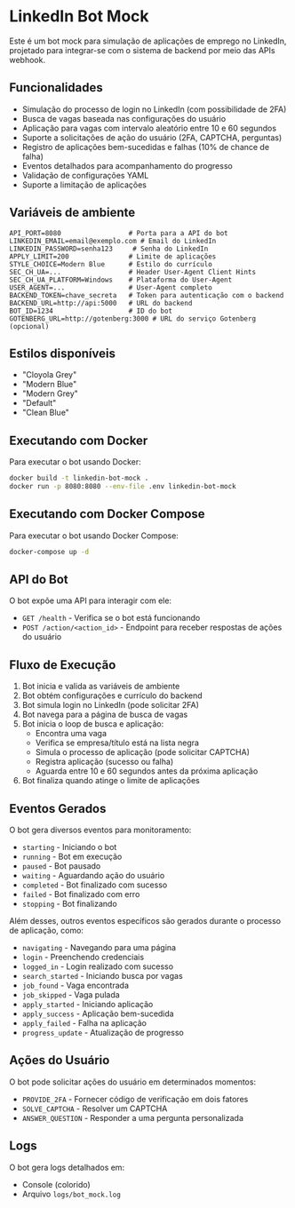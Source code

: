# LinkedIn Bot Mock

Este é um bot mock para simulação de aplicações de emprego no LinkedIn, projetado para integrar-se com o sistema de backend por meio das APIs webhook.

## Funcionalidades

- Simulação do processo de login no LinkedIn (com possibilidade de 2FA)
- Busca de vagas baseada nas configurações do usuário
- Aplicação para vagas com intervalo aleatório entre 10 e 60 segundos
- Suporte a solicitações de ação do usuário (2FA, CAPTCHA, perguntas)
- Registro de aplicações bem-sucedidas e falhas (10% de chance de falha)
- Eventos detalhados para acompanhamento do progresso
- Validação de configurações YAML
- Suporte a limitação de aplicações

## Variáveis de ambiente

```
API_PORT=8080                 # Porta para a API do bot
LINKEDIN_EMAIL=email@exemplo.com # Email do LinkedIn
LINKEDIN_PASSWORD=senha123     # Senha do LinkedIn
APPLY_LIMIT=200               # Limite de aplicações
STYLE_CHOICE=Modern Blue      # Estilo do currículo
SEC_CH_UA=...                 # Header User-Agent Client Hints
SEC_CH_UA_PLATFORM=Windows    # Plataforma do User-Agent
USER_AGENT=...                # User-Agent completo
BACKEND_TOKEN=chave_secreta   # Token para autenticação com o backend
BACKEND_URL=http://api:5000   # URL do backend
BOT_ID=1234                   # ID do bot
GOTENBERG_URL=http://gotenberg:3000 # URL do serviço Gotenberg (opcional)
```

## Estilos disponíveis

- "Cloyola Grey"
- "Modern Blue" 
- "Modern Grey"
- "Default"
- "Clean Blue"

## Executando com Docker

Para executar o bot usando Docker:

```bash
docker build -t linkedin-bot-mock .
docker run -p 8080:8080 --env-file .env linkedin-bot-mock
```

## Executando com Docker Compose

Para executar o bot usando Docker Compose:

```bash
docker-compose up -d
```

## API do Bot

O bot expõe uma API para interagir com ele:

- `GET /health` - Verifica se o bot está funcionando
- `POST /action/<action_id>` - Endpoint para receber respostas de ações do usuário

## Fluxo de Execução

1. Bot inicia e valida as variáveis de ambiente
2. Bot obtém configurações e currículo do backend
3. Bot simula login no LinkedIn (pode solicitar 2FA)
4. Bot navega para a página de busca de vagas
5. Bot inicia o loop de busca e aplicação:
   - Encontra uma vaga
   - Verifica se empresa/título está na lista negra
   - Simula o processo de aplicação (pode solicitar CAPTCHA)
   - Registra aplicação (sucesso ou falha)
   - Aguarda entre 10 e 60 segundos antes da próxima aplicação
6. Bot finaliza quando atinge o limite de aplicações

## Eventos Gerados

O bot gera diversos eventos para monitoramento:

- `starting` - Iniciando o bot
- `running` - Bot em execução
- `paused` - Bot pausado
- `waiting` - Aguardando ação do usuário
- `completed` - Bot finalizado com sucesso
- `failed` - Bot finalizado com erro
- `stopping` - Bot finalizando

Além desses, outros eventos específicos são gerados durante o processo de aplicação, como:

- `navigating` - Navegando para uma página
- `login` - Preenchendo credenciais
- `logged_in` - Login realizado com sucesso
- `search_started` - Iniciando busca por vagas
- `job_found` - Vaga encontrada
- `job_skipped` - Vaga pulada
- `apply_started` - Iniciando aplicação
- `apply_success` - Aplicação bem-sucedida
- `apply_failed` - Falha na aplicação
- `progress_update` - Atualização de progresso

## Ações do Usuário

O bot pode solicitar ações do usuário em determinados momentos:

- `PROVIDE_2FA` - Fornecer código de verificação em dois fatores
- `SOLVE_CAPTCHA` - Resolver um CAPTCHA
- `ANSWER_QUESTION` - Responder a uma pergunta personalizada

## Logs

O bot gera logs detalhados em:

- Console (colorido)
- Arquivo `logs/bot_mock.log` 